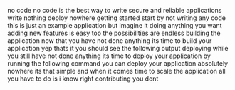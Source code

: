 no code no code is the best way to write secure and reliable applications write nothing deploy nowhere getting started start by not writing any code this is just an example application but imagine it doing anything you want adding new features is easy too the possibilities are endless building the application now that you have not done anything its time to build your application yep thats it you should see the following output deploying while you still have not done anything its time to deploy your application by running the following command you can deploy your application absolutely nowhere its that simple and when it comes time to scale the application all you have to do is i know right contributing you dont